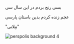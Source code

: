 بسی رنج بردم در این سال سی

عجم زنده کردم بدین باستان پارسی

"مِلانی"


![perspolis background 4](https://github.com/Electronic-Persian-Old-Library/.github/assets/74653444/a9f5954d-ce2f-4e27-8ff5-b51c57066347)
